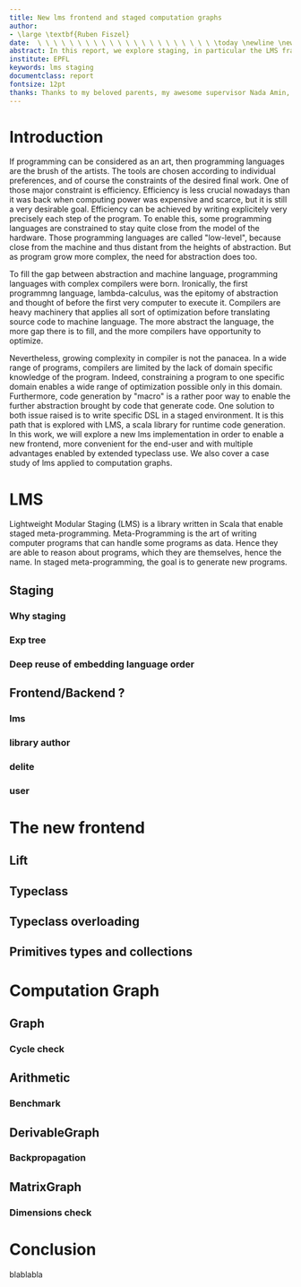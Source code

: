 ```yaml
---
title: New lms frontend and staged computation graphs 
author:
- \large \textbf{Ruben Fiszel} 
date:  \ \ \ \ \ \ \ \ \ \ \ \ \ \ \ \ \ \ \ \ \ \ \today \newline \newline ~ Supervised by Nada Amin and Prof. Martin Odersky ~ \newline \newline \newline \newline \newline \newline \newline \newline \newline \newline \newline ![aa](EPFL-Logo.jpg)
abstract: In this report, we explore staging, in particular the LMS framework and the development of its new frontend whose aim is ease the writing of staged dsl through, among others, shadowing of types. We also explore the usage of this new frontend for a particular case study\text{:} Staged computation graphs.
institute: EPFL
keywords: lms staging
documentclass: report
fontsize: 12pt
thanks: Thanks to my beloved parents, my awesome supervisor Nada Amin, Prof. Martin Odersky,  the lms master and author Tiark Rompf, and the delite folks Kevin James Brown and David Koeplinger.
---
```




# Introduction

If programming can be considered as an art, then programming languages are the brush of the artists. The tools are chosen according to individual preferences, and of course the constraints of the desired final work. One of those major constraint is efficiency. Efficiency is less crucial nowadays than it was back when computing power was expensive and scarce, but it is still a very desirable goal. Efficiency can be achieved by writing explicitely very precisely each step of the program. To enable this, some programming languages are constrained to stay quite close from the model of the hardware. Those programming languages are called "low-level", because close from the machine and thus distant from the heights of abstraction. But as program grow more complex, the need for abstraction does too. 


To fill the gap between abstraction and machine language, programming languages with complex compilers were born. Ironically, the first programmng language, lambda-calculus, was the epitomy of abstraction and thought of before the first very computer to execute it. Compilers are heavy machinery that applies all sort of optimization before translating source code to machine language. The more abstract the language, the more gap there is to fill, and the more compilers have opportunity to optimize. 



Nevertheless, growing complexity in compiler is not the panacea. In a wide range of programs, compilers are limited by the lack of domain specific knowledge of the program. Indeed, constraining a program to one specific domain enables a wide range of optimization possible only in this domain. Furthermore, code generation by "macro" is a rather poor way to enable the further abstraction brought by code that generate code. One solution to both issue raised is to write specific DSL in a staged environment. It is this path that is explored with LMS, a scala library for runtime code generation. In this work, we will explore a new lms implementation in order to enable a new frontend, more convenient for the end-user and with multiple advantages enabled by extended typeclass use. We also cover a case study of lms applied to computation graphs.



# LMS

Lightweight Modular Staging (LMS) is a library written in Scala that enable staged meta-programming. Meta-Programming is the art of writing computer programs that can handle some programs as data. Hence they are able to reason about programs, which they are themselves, hence the name. In staged meta-programming, the goal is to generate new programs.

## Staging
### Why staging
### Exp tree
### Deep reuse of embedding language order


## Frontend/Backend ?
### lms
### library author
### delite
### user


# The new frontend

## Lift
## Typeclass
## Typeclass overloading
## Primitives types and collections


# Computation Graph

## Graph
### Cycle check

## Arithmetic
### Benchmark

## DerivableGraph
### Backpropagation

## MatrixGraph
### Dimensions check


# Conclusion
blablabla
